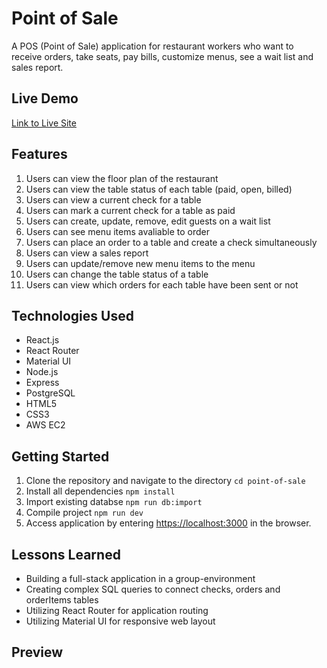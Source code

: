 # Point of Sale
A POS (Point of Sale) application for restaurant workers who want to receive orders, take seats, pay bills, customize menus, see a wait list and sales report.

## Live Demo
[Link to Live Site](https://pos.jsonkim.com)

## Features
1. Users can view the floor plan of the restaurant
2. Users can view the table status of each table (paid, open, billed)
3. Users can view a current check for a table
4. Users can mark a current check for a table as paid
5. Users can create, update, remove, edit guests on a wait list
6. Users can see menu items avaliable to order
7. Users can place an order to a table and create a check simultaneously
8. Users can view a sales report
9. Users can update/remove new menu items to the menu
10. Users can change the table status of a table
11. Users can view which orders for each table have been sent or not

## Technologies Used
* React.js
* React Router
* Material UI
* Node.js
* Express
* PostgreSQL
* HTML5
* CSS3
* AWS EC2

## Getting Started
1. Clone the repository and navigate to the directory
``` cd point-of-sale ```
3. Install all dependencies ``` npm install ```
4. Import existing databse ``` npm run db:import ```
5. Compile project ``` npm run dev ```
6. Access application by entering [https://localhost:3000](https://localhost:3000) in the browser.

## Lessons Learned
* Building a full-stack application in a group-environment
* Creating complex SQL queries to connect checks, orders and orderItems tables
* Utilizing React Router for application routing
* Utilizing Material UI for responsive web layout

## Preview
